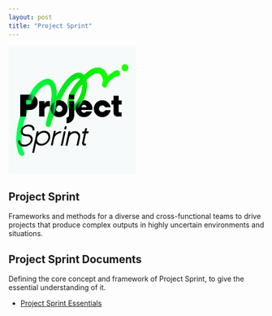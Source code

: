 ```yaml
---
layout: post
title: "Project Sprint"
---
```


<img alt="Project Sprint" src="../images/pjs_logo.png" width="50%" />

## Project Sprint

Frameworks and methods for a diverse and cross-functional teams to drive projects that produce complex outputs in highly uncertain environments and situations.

## Project Sprint Documents

Defining the core concept and framework of Project Sprint, to give the essential understanding of it.

* [Project Sprint Essentials](essentials/index.md)
